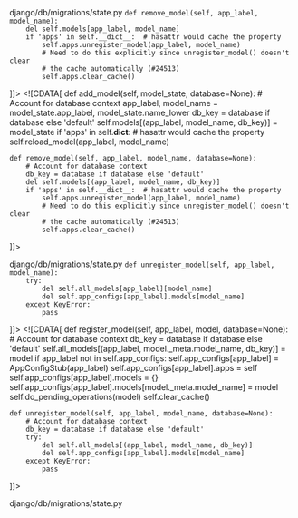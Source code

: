 <change>
<file change-number-for-this-file="1">django/db/migrations/state.py</file>
<original line-count="14" no-ellipsis="true"><![CDATA[
    def add_model(self, model_state):
        app_label, model_name = model_state.app_label, model_state.name_lower
        self.models[(app_label, model_name)] = model_state
        if 'apps' in self.__dict__:  # hasattr would cache the property
            self.reload_model(app_label, model_name)

    def remove_model(self, app_label, model_name):
        del self.models[app_label, model_name]
        if 'apps' in self.__dict__:  # hasattr would cache the property
            self.apps.unregister_model(app_label, model_name)
            # Need to do this explicitly since unregister_model() doesn't clear
            # the cache automatically (#24513)
            self.apps.clear_cache()
]]></original>
<modified no-ellipsis="true"><![CDATA[
    def add_model(self, model_state, database=None):
        # Account for database context
        app_label, model_name = model_state.app_label, model_state.name_lower
        db_key = database if database else 'default'
        self.models[(app_label, model_name, db_key)] = model_state
        if 'apps' in self.__dict__:  # hasattr would cache the property
            self.reload_model(app_label, model_name)

    def remove_model(self, app_label, model_name, database=None):
        # Account for database context
        db_key = database if database else 'default'
        del self.models[(app_label, model_name, db_key)]
        if 'apps' in self.__dict__:  # hasattr would cache the property
            self.apps.unregister_model(app_label, model_name)
            # Need to do this explicitly since unregister_model() doesn't clear
            # the cache automatically (#24513)
            self.apps.clear_cache()
]]></modified>
</change>

<change>
<file change-number-for-this-file="2">django/db/migrations/state.py</file>
<original line-count="14" no-ellipsis="true"><![CDATA[
    def register_model(self, app_label, model):
        self.all_models[app_label][model._meta.model_name] = model
        if app_label not in self.app_configs:
            self.app_configs[app_label] = AppConfigStub(app_label)
            self.app_configs[app_label].apps = self
            self.app_configs[app_label].models = {}
        self.app_configs[app_label].models[model._meta.model_name] = model
        self.do_pending_operations(model)
        self.clear_cache()

    def unregister_model(self, app_label, model_name):
        try:
            del self.all_models[app_label][model_name]
            del self.app_configs[app_label].models[model_name]
        except KeyError:
            pass
]]></original>
<modified no-ellipsis="true"><![CDATA[
    def register_model(self, app_label, model, database=None):
        # Account for database context
        db_key = database if database else 'default'
        self.all_models[(app_label, model._meta.model_name, db_key)] = model
        if app_label not in self.app_configs:
            self.app_configs[app_label] = AppConfigStub(app_label)
            self.app_configs[app_label].apps = self
            self.app_configs[app_label].models = {}
        self.app_configs[app_label].models[model._meta.model_name] = model
        self.do_pending_operations(model)
        self.clear_cache()

    def unregister_model(self, app_label, model_name, database=None):
        # Account for database context
        db_key = database if database else 'default'
        try:
            del self.all_models[(app_label, model_name, db_key)]
            del self.app_configs[app_label].models[model_name]
        except KeyError:
            pass
]]></modified>
</change>

<change>
<file change-number-for-this-file="3">django/db/migrations/state.py</file>
<original line-count="1" no-ellipsis="true"><![CDATA[
        del self.models[app_label, model_name]
]]></original>
<modified no-ellipsis="true"><![CDATA[
        del self.models[(app_label, model_name, db_key)]
]]></modified>
</change>